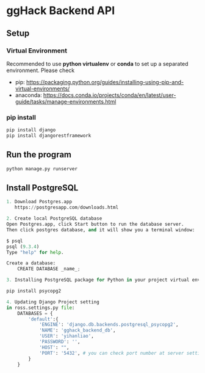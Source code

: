 # ggHack Backend API

## Setup

### Virtual Environment
Recommended to use **python virtualenv** or **conda** to set up a separated environment. Please check
- pip: https://packaging.python.org/guides/installing-using-pip-and-virtual-environments/
- anaconda: https://docs.conda.io/projects/conda/en/latest/user-guide/tasks/manage-environments.html

### pip install
```python
pip install django
pip install djangorestframework
```

## Run the program
```python
python manage.py runserver
```

## Install PostgreSQL
```python 
1. Download Postgres.app 
   https://postgresapp.com/downloads.html

2. Create local PostgreSQL database
Open Postgres.app, click Start button to run the database server. 
Then click postgres database, and it will show you a terminal window:

$ psql
psql (9.3.4)
Type "help" for help.

Create a database:
    CREATE DATABASE _name_;

3. Installing PostgreSQL package for Python in your project virtual env

pip install psycopg2

4. Updating Django Project setting 
in ross.settings.py file:
    DATABASES = {
        'default':{
            'ENGINE': 'django.db.backends.postgresql_psycopg2', 
            'NAME': 'gghack_backend_db',                      
            'USER': 'yihanliao',                     
            'PASSWORD': '',               
            'HOST': "",                           
            'PORT': '5432', # you can check port number at server setting in the postgres.app                    
        }
    }


